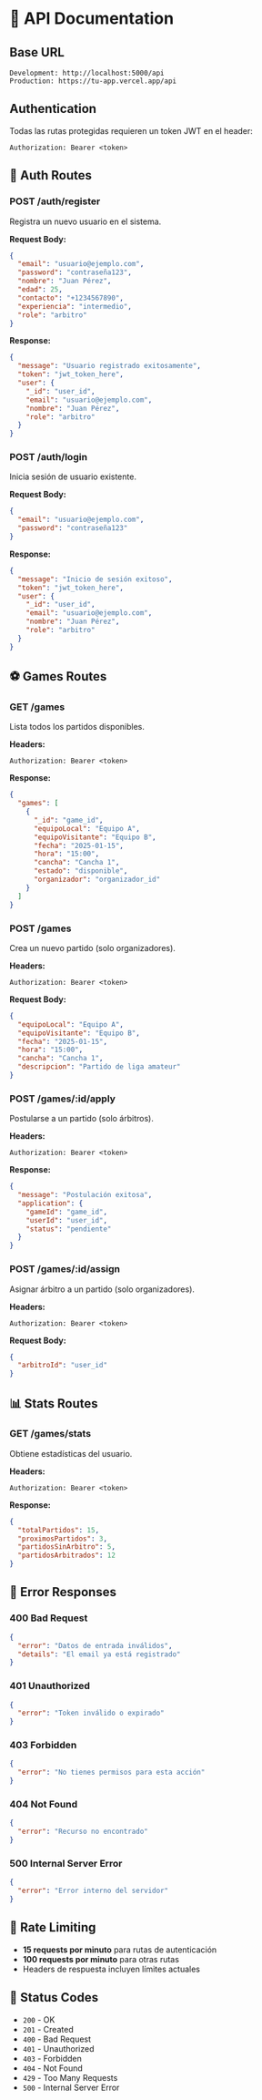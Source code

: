 # 📡 API Documentation

## Base URL
```
Development: http://localhost:5000/api
Production: https://tu-app.vercel.app/api
```

## Authentication
Todas las rutas protegidas requieren un token JWT en el header:
```
Authorization: Bearer <token>
```

## 🔐 Auth Routes

### POST /auth/register
Registra un nuevo usuario en el sistema.

**Request Body:**
```json
{
  "email": "usuario@ejemplo.com",
  "password": "contraseña123",
  "nombre": "Juan Pérez",
  "edad": 25,
  "contacto": "+1234567890",
  "experiencia": "intermedio",
  "role": "arbitro"
}
```

**Response:**
```json
{
  "message": "Usuario registrado exitosamente",
  "token": "jwt_token_here",
  "user": {
    "_id": "user_id",
    "email": "usuario@ejemplo.com",
    "nombre": "Juan Pérez",
    "role": "arbitro"
  }
}
```

### POST /auth/login
Inicia sesión de usuario existente.

**Request Body:**
```json
{
  "email": "usuario@ejemplo.com",
  "password": "contraseña123"
}
```

**Response:**
```json
{
  "message": "Inicio de sesión exitoso",
  "token": "jwt_token_here",
  "user": {
    "_id": "user_id",
    "email": "usuario@ejemplo.com",
    "nombre": "Juan Pérez",
    "role": "arbitro"
  }
}
```

## ⚽ Games Routes

### GET /games
Lista todos los partidos disponibles.

**Headers:**
```
Authorization: Bearer <token>
```

**Response:**
```json
{
  "games": [
    {
      "_id": "game_id",
      "equipoLocal": "Equipo A",
      "equipoVisitante": "Equipo B", 
      "fecha": "2025-01-15",
      "hora": "15:00",
      "cancha": "Cancha 1",
      "estado": "disponible",
      "organizador": "organizador_id"
    }
  ]
}
```

### POST /games
Crea un nuevo partido (solo organizadores).

**Headers:**
```
Authorization: Bearer <token>
```

**Request Body:**
```json
{
  "equipoLocal": "Equipo A",
  "equipoVisitante": "Equipo B",
  "fecha": "2025-01-15",
  "hora": "15:00",
  "cancha": "Cancha 1",
  "descripcion": "Partido de liga amateur"
}
```

### POST /games/:id/apply
Postularse a un partido (solo árbitros).

**Headers:**
```
Authorization: Bearer <token>
```

**Response:**
```json
{
  "message": "Postulación exitosa",
  "application": {
    "gameId": "game_id",
    "userId": "user_id",
    "status": "pendiente"
  }
}
```

### POST /games/:id/assign
Asignar árbitro a un partido (solo organizadores).

**Headers:**
```
Authorization: Bearer <token>
```

**Request Body:**
```json
{
  "arbitroId": "user_id"
}
```

## 📊 Stats Routes

### GET /games/stats
Obtiene estadísticas del usuario.

**Headers:**
```
Authorization: Bearer <token>
```

**Response:**
```json
{
  "totalPartidos": 15,
  "proximosPartidos": 3,
  "partidosSinArbitro": 5,
  "partidosArbitrados": 12
}
```

## 🚫 Error Responses

### 400 Bad Request
```json
{
  "error": "Datos de entrada inválidos",
  "details": "El email ya está registrado"
}
```

### 401 Unauthorized
```json
{
  "error": "Token inválido o expirado"
}
```

### 403 Forbidden
```json
{
  "error": "No tienes permisos para esta acción"
}
```

### 404 Not Found
```json
{
  "error": "Recurso no encontrado"
}
```

### 500 Internal Server Error
```json
{
  "error": "Error interno del servidor"
}
```

## 📝 Rate Limiting

- **15 requests por minuto** para rutas de autenticación
- **100 requests por minuto** para otras rutas
- Headers de respuesta incluyen límites actuales

## 🔄 Status Codes

- `200` - OK
- `201` - Created
- `400` - Bad Request
- `401` - Unauthorized
- `403` - Forbidden
- `404` - Not Found
- `429` - Too Many Requests
- `500` - Internal Server Error
